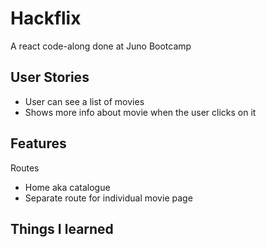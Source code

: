 # Hackflix

A react code-along done at Juno Bootcamp

## User Stories

- User can see a list of movies
- Shows more info about movie when the user clicks on it

## Features

Routes

- Home aka catalogue
- Separate route for individual movie page

## Things I learned
